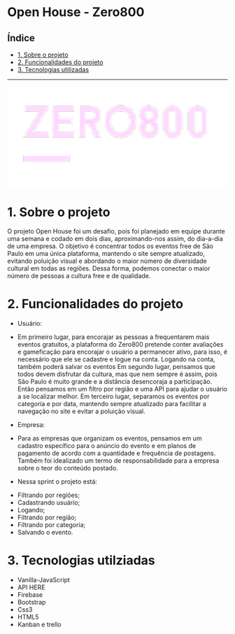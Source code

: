 # Open House - Zero800

## Índice

* [1. Sobre o projeto](#1-Sobre-o-projeto)
* [2. Funcionalidades do projeto](#2-funcionalidade-do-projeto)
* [3. Tecnologias utilizadas](#3-tecnologias-utilizadas)

***

![logo](src/img/logotipo.png)

# 1. Sobre o projeto

O projeto Open House foi um desafio, pois foi planejado em equipe durante uma semana e codado em dois dias, aproximando-nos assim, do dia-a-dia de uma empresa. O objetivo é concentrar todos os eventos free de São Paulo em uma única plataforma, mantendo o site sempre atualizado, evitando poluição visual e abordando o maior número de diversidade cultural em todas as regiões. Dessa forma, podemos conectar o maior número de pessoas a cultura free e de qualidade. 

# 2. Funcionalidades do projeto

* Usuário:

- Em primeiro lugar, para encorajar as pessoas a frequentarem mais eventos gratuitos, a plataforma do Zero800 pretende conter avaliações e gameficação para encorajar o usuário a permanecer ativo, para isso, é necessário que ele se cadastre e logue na conta. Logando na conta, também poderá salvar os eventos Em segundo lugar, pensamos que todos devem disfrutar da cultura, mas que nem sempre é assim, pois São Paulo é muito grande e a distância desencoraja a participação. Então pensamos em um filtro por região e uma API para ajudar o usuário a se localizar melhor. Em terceiro lugar, separamos os eventos por categoria e por data, mantendo sempre atualizado para facilitar a navegação no site e evitar a poluição visual.

* Empresa:

- Para as empresas que organizam os eventos, pensamos em um cadastro específico para o anúncio do evento e em planos de pagamento de acordo com a quantidade e frequência de postagens. Também foi idealizado um termo de responsabilidade para a empresa sobre o teor do conteúdo postado.

* Nessa sprint o projeto está:

- Filtrando por regiões;
- Cadastrando usuário;
- Logando;
- Filtrando por região;
- Filtrando por categoria;
- Salvando o evento.

# 3. Tecnologias utilziadas

- Vanilla-JavaScript
- API HERE
- Firebase
- Bootstrap
- Css3
- HTML5
- Kanban e trello